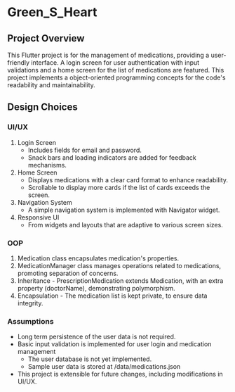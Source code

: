 # Green_S_Heart

## Project Overview
This Flutter project is for the management of medications, providing a user-friendly interface.
A login screen for user authentication with input validations and a home screen for the list of medications are featured.
This project implements a object-oriented programming concepts for the code's readability and maintainability.

## Design Choices

### UI/UX
1. Login Screen 
    - Includes fields for email and password. 
    - Snack bars and loading indicators are added for feedback mechanisms.
2. Home Screen
    - Displays medications with a clear card format to enhance readability.
    - Scrollable to display more cards if the list of cards exceeds the screen.
3. Navigation System
    - A simple navigation system is implemented with Navigator widget.
4. Responsive UI
    - From widgets and layouts that are adaptive to various screen sizes.

### OOP
1. Medication class encapsulates medication's properties.
2. MedicationManager class manages operations related to medications, promoting separation of concerns.
3. Inheritance - PrescriptionMedication extends Medication, with an extra property (doctorName), demonstrating polymorphism.
4. Encapsulation - The medication list is kept private, to ensure data integrity.

### Assumptions
- Long term persistence of the user data is not required.
- Basic input validation is implemented for user login and medication management
  - The user database is not yet implemented.
  - Sample user data is stored at /data/medications.json
- This project is extensible for future changes, including modifications in UI/UX.

